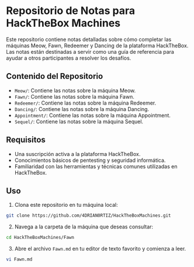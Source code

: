 # Repositorio de Notas para HackTheBox Machines

Este repositorio contiene notas detalladas sobre cómo completar las máquinas Meow, Fawn, Redeemer y Dancing de la plataforma HackTheBox. Las notas están destinadas a servir como una guía de referencia para ayudar a otros participantes a resolver los desafíos.

## Contenido del Repositorio

- `Meow/`: Contiene las notas sobre la máquina Meow.
- `Fawn/`: Contiene las notas sobre la máquina Fawn.
- `Redeemer/`: Contiene las notas sobre la máquina Redeemer.
- `Dancing/`: Contiene las notas sobre la máquina Dancing.
- `Appointment/`: Contiene las notas sobre la máquina Appointment.
- `Sequel/`: Contiene las notas sobre la máquina Sequel.

## Requisitos

- Una suscripción activa a la plataforma HackTheBox.
- Conocimientos básicos de pentesting y seguridad informática.
- Familiaridad con las herramientas y técnicas comunes utilizadas en HackTheBox.

## Uso

1. Clona este repositorio en tu máquina local:

```bash
git clone https://github.com/4DRIAN0RTIZ/HackTheBoxMachines.git
```

2. Navega a la carpeta de la máquina que deseas consultar:

```bash
cd HackTheBoxMachines/Fawn
```

3. Abre el archivo `Fawn.md` en tu editor de texto favorito y comienza a leer.

```bash
vi Fawn.md
```
